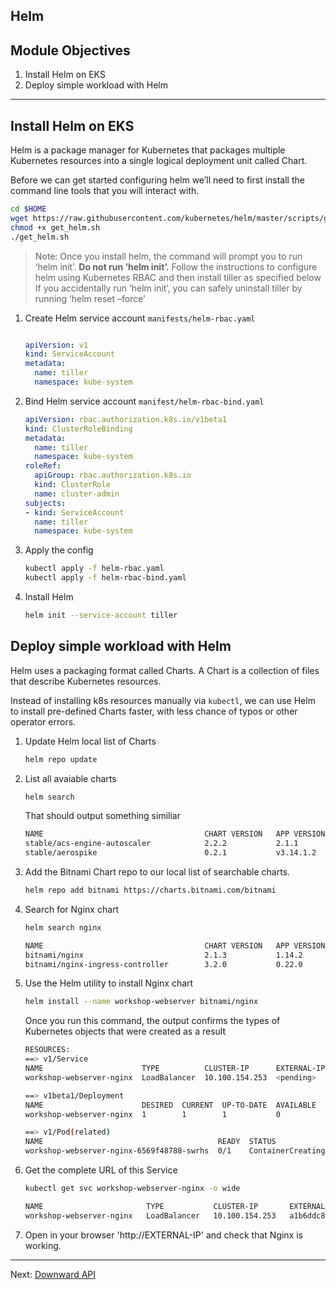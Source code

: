 ## Helm

## Module Objectives

1. Install Helm on EKS
1. Deploy simple workload with Helm

---

## Install Helm on EKS

Helm is a package manager for Kubernetes that packages multiple Kubernetes resources into a single logical deployment unit called Chart.

Before we can get started configuring helm we’ll need to first install the command line tools that you will interact with.

```sh
cd $HOME
wget https://raw.githubusercontent.com/kubernetes/helm/master/scripts/get -O get_helm.sh
chmod +x get_helm.sh
./get_helm.sh
```

> Note: Once you install helm, the command will prompt you to run ‘helm init’. **Do not run ‘helm init’.** Follow the instructions to configure helm using Kubernetes RBAC and then install tiller as specified below If you accidentally run ‘helm init’, you can safely uninstall tiller by running ‘helm reset –force’

1. Create Helm service account `manifests/helm-rbac.yaml`

    ```yaml

    apiVersion: v1
    kind: ServiceAccount
    metadata:
      name: tiller
      namespace: kube-system

    ```
2. Bind Helm service account `manifest/helm-rbac-bind.yaml`


    ```yaml
    apiVersion: rbac.authorization.k8s.io/v1beta1
    kind: ClusterRoleBinding
    metadata:
      name: tiller
      namespace: kube-system
    roleRef:
      apiGroup: rbac.authorization.k8s.io
      kind: ClusterRole
      name: cluster-admin
    subjects:
    - kind: ServiceAccount
      name: tiller
      namespace: kube-system

    ```

1. Apply the config

    ```sh
    kubectl apply -f helm-rbac.yaml
    kubectl apply -f helm-rbac-bind.yaml
    ```

1. Install Helm

    ```sh
    helm init --service-account tiller
    ```

## Deploy simple workload with Helm

Helm uses a packaging format called Charts. A Chart is a collection of files that describe Kubernetes resources.

Instead of installing k8s resources manually via `kubectl`, we can use Helm to install pre-defined Charts faster, with less chance of typos or other operator errors.

1. Update Helm local list of Charts

    ```sh
    helm repo update
    ```

1. List all avaiable charts

    ```sh
    helm search
    ```

    That should output something similiar

    ```sh
    NAME                                    CHART VERSION   APP VERSION                     DESCRIPTION
    stable/acs-engine-autoscaler            2.2.2           2.1.1                           DEPRECATED Scales worker nodes within agent pools
    stable/aerospike                        0.2.1           v3.14.1.2                       A Helm chart for Aerospike in Kubernetes
    ```

1. Add the Bitnami Chart repo to our local list of searchable charts.

    ```sh
    helm repo add bitnami https://charts.bitnami.com/bitnami
    ```

1. Search for Nginx chart

    ```sh
    helm search nginx
    ```

    ```sh
    NAME                                    CHART VERSION   APP VERSION     DESCRIPTION
    bitnami/nginx                           2.1.3           1.14.2          Chart for the nginx server
    bitnami/nginx-ingress-controller        3.2.0           0.22.0          Chart for the nginx Ingress controller
    ```

1. Use the Helm utility to install Nginx chart

    ```sh
    helm install --name workshop-webserver bitnami/nginx
    ```

    Once you run this command, the output confirms the types of Kubernetes objects that were created as a result

    ```sh
    RESOURCES:
    ==> v1/Service
    NAME                      TYPE          CLUSTER-IP      EXTERNAL-IP  PORT(S)       AGE
    workshop-webserver-nginx  LoadBalancer  10.100.154.253  <pending>    80:32212/TCP  0s

    ==> v1beta1/Deployment
    NAME                      DESIRED  CURRENT  UP-TO-DATE  AVAILABLE  AGE
    workshop-webserver-nginx  1        1        1           0          0s

    ==> v1/Pod(related)
    NAME                                       READY  STATUS             RESTARTS  AGE
    workshop-webserver-nginx-6569f48788-swrhs  0/1    ContainerCreating  0         0s
    ```

1. Get the complete URL of this Service

    ```sh
    kubectl get svc workshop-webserver-nginx -o wide
    ```

    ```sh
    NAME                       TYPE           CLUSTER-IP       EXTERNAL-IP                                                                    PORT(S)        AGE       SELECTOR
    workshop-webserver-nginx   LoadBalancer   10.100.154.253   a1b6ddc8d273111e990940a1304ea8e7-1802906149.ap-northeast-1.elb.amazonaws.com   80:32212/TCP   36s       app=workshop-webserver-nginx
    ```

1. Open in your browser 'http://EXTERNAL-IP' and check that Nginx is working.

---

Next: [Downward API](../../misc/downward_api.md)
